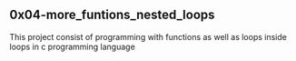 ## 0x04-more_funtions_nested_loops
This project consist of programming with functions as well as loops inside loops in c programming language
